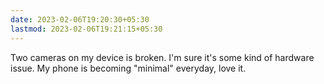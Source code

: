 ```yaml
---
date: 2023-02-06T19:20:30+05:30
lastmod: 2023-02-06T19:21:15+05:30
---
```


Two cameras on my device is broken. I'm sure it's some kind of hardware issue. My phone is becoming "minimal" everyday, love it.
